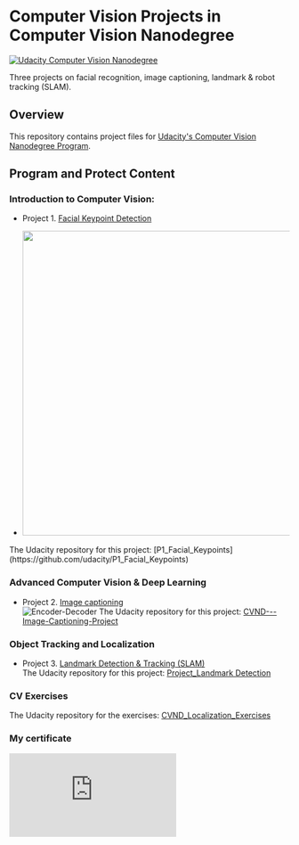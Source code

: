 # Computer Vision Projects in Computer Vision Nanodegree
[![Udacity Computer Vision Nanodegree](https://tugan0329.bitbucket.io/imgs/github/cvnd.svg?style=flat-square)](https://www.udacity.com/course/computer-vision-nanodegree--nd891)

Three projects on facial recognition, image captioning, landmark &amp; robot tracking (SLAM).

## Overview
This repository contains project files for [Udacity's Computer Vision Nanodegree Program](https://www.udacity.com/course/computer-vision-nanodegree--nd891).

## Program and Protect Content
### Introduction to Computer Vision:
- Project 1. [Facial Keypoint Detection](./CV_Proj1_facial_detection)<br/>
- <p align="center">
  <img width="1138" height="547" src="https://user-images.githubusercontent.com/33187812/66273775-64b75700-e877-11e9-8aa0-2359dd9641ab.png">
</p>
The Udacity repository for this project: [P1_Facial_Keypoints](https://github.com/udacity/P1_Facial_Keypoints)

### Advanced Computer Vision & Deep Learning
- Project 2. [Image captioning](./CV_Proj2_image_captioning)<br/>
![Encoder-Decoder](https://github.com/MaggieX/Computer_Vision_Udacity_Nanodegree/blob/868f401fcc8d59d3ea6d14b14c75890daf073e79/CV_Proj2_image_captioning/images/encoder-decoder.png)
The Udacity repository for this project: [CVND---Image-Captioning-Project](https://github.com/udacity/CVND---Image-Captioning-Project)

### Object Tracking and Localization
- Project 3. [Landmark Detection & Tracking (SLAM)](./CV_Proj3_SLAM)<br/>
The Udacity repository for this project: [Project_Landmark Detection](https://github.com/udacity/CVND_Localization_Exercises/tree/master/Project_Landmark%20Detection)

### CV Exercises
The Udacity repository for the exercises: [CVND_Localization_Exercises](https://github.com/udacity/CVND_Localization_Exercises) 

### My certificate
![CV certificate](https://github.com/MaggieX/Computer_Vision_CVND/blob/5e0bdd73bada54d66c621cd9dd595edcc519a83d/Udacity_NanoDegree_Certificate.pdf)
